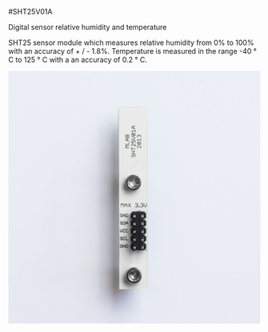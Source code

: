 <!--- Created:2017-01-02T13:45:51.690869: ---> 
<!--- Author:Mlab: ---> 
<!--- AuthorEmail:email@mlab.cz: ---> 
<!--- Tags:None: ---> 
<!--- Ust:None: ---> 
<!--- Name:SHT25V01A: --->
#SHT25V01A 
<!--- LongName --->
Digital sensor relative humidity and temperature
<!--- ELongName ---> 

<!--- Lead --->
SHT25 sensor module which measures relative humidity from 0% to 100% with an accuracy of + / - 1.8%. Temperature is measured in the range -40 ° C to 125 ° C with a  an accuracy of 0.2 ° C.
<!--- ELead ---> 

![LeadImg](DOC/SRC/img/SHT25V01A_top_big.jpg) 


​
​
<!--- Description --->
<!--- EDescription --->
<!--- Content --->
<!--- EContent --->
            